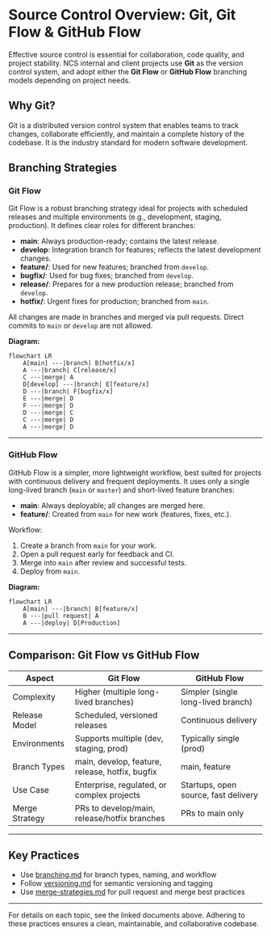 
# Source Control Overview: Git, Git Flow & GitHub Flow

Effective source control is essential for collaboration, code quality, and project stability. NCS internal and client projects use **Git** as the version control system, and adopt either the **Git Flow** or **GitHub Flow** branching models depending on project needs.

## Why Git?
Git is a distributed version control system that enables teams to track changes, collaborate efficiently, and maintain a complete history of the codebase. It is the industry standard for modern software development.

## Branching Strategies

### Git Flow
Git Flow is a robust branching strategy ideal for projects with scheduled releases and multiple environments (e.g., development, staging, production). It defines clear roles for different branches:

- **main**: Always production-ready; contains the latest release.
- **develop**: Integration branch for features; reflects the latest development changes.
- **feature/**: Used for new features; branched from `develop`.
- **bugfix/**: Used for bug fixes; branched from `develop`.
- **release/**: Prepares for a new production release; branched from `develop`.
- **hotfix/**: Urgent fixes for production; branched from `main`.

All changes are made in branches and merged via pull requests. Direct commits to `main` or `develop` are not allowed.

**Diagram:**

```mermaid
flowchart LR
	A[main] ---|branch| B[hotfix/x]
	A ---|branch| C[release/x]
	C ---|merge| A
	D[develop] ---|branch| E[feature/x]
	D ---|branch| F[bugfix/x]
	E ---|merge| D
	F ---|merge| D
	D ---|merge| C
	C ---|merge| D
	A ---|merge| D
```

---

### GitHub Flow
GitHub Flow is a simpler, more lightweight workflow, best suited for projects with continuous delivery and frequent deployments. It uses only a single long-lived branch (`main` or `master`) and short-lived feature branches:

- **main**: Always deployable; all changes are merged here.
- **feature/**: Created from `main` for new work (features, fixes, etc.).

Workflow:
1. Create a branch from `main` for your work.
2. Open a pull request early for feedback and CI.
3. Merge into `main` after review and successful tests.
4. Deploy from `main`.

**Diagram:**

```mermaid
flowchart LR
	A[main] ---|branch| B[feature/x]
	B ---|pull request| A
	A ---|deploy| D[Production]
```

---

## Comparison: Git Flow vs GitHub Flow

| Aspect            | Git Flow                                      | GitHub Flow                          |
|-------------------|-----------------------------------------------|--------------------------------------|
| Complexity        | Higher (multiple long-lived branches)          | Simpler (single long-lived branch)   |
| Release Model     | Scheduled, versioned releases                  | Continuous delivery                  |
| Environments      | Supports multiple (dev, staging, prod)         | Typically single (prod)              |
| Branch Types      | main, develop, feature, release, hotfix, bugfix| main, feature                        |
| Use Case          | Enterprise, regulated, or complex projects     | Startups, open source, fast delivery |
| Merge Strategy    | PRs to develop/main, release/hotfix branches   | PRs to main only                     |

---

## Key Practices
- Use [branching.md](./branching.md) for branch types, naming, and workflow
- Follow [versioning.md](./versioning.md) for semantic versioning and tagging
- Use [merge-strategies.md](./merge-strategies.md) for pull request and merge best practices

---
For details on each topic, see the linked documents above. Adhering to these practices ensures a clean, maintainable, and collaborative codebase.
